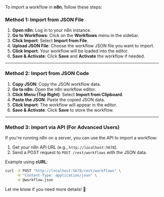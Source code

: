 To import a workflow in **n8n**, follow these steps:

### **Method 1: Import from JSON File**
1. **Open n8n**: Log in to your n8n instance.
2. **Go to Workflows**: Click on the **Workflows** menu in the sidebar.
3. **Click Import**: Select **Import from File**.
4. **Upload JSON File**: Choose the workflow JSON file you want to import.
5. **Click Import**: Your workflow will be loaded into the editor.
6. **Save & Activate**: Click **Save** and **Activate** the workflow if needed.

---

### **Method 2: Import from JSON Code**
1. **Copy JSON**: Copy the JSON workflow data.
2. **Go to n8n**: Open the n8n workflow editor.
3. **Click Menu (Top Right)**: Select **Import from Clipboard**.
4. **Paste the JSON**: Paste the copied JSON data.
5. **Click Import**: The workflow will appear in the editor.
6. **Save & Activate**: Click **Save** to store the workflow.

---

### **Method 3: Import via API (For Advanced Users)**
If you're running n8n on a server, you can use the API to import a workflow:
1. Get your n8n API URL (e.g., `http://localhost:5678`).
2. Send a POST request to `POST /rest/workflows` with the JSON data.

Example using **cURL**:
```sh
curl -X POST "http://localhost:5678/rest/workflows" \
     -H "Content-Type: application/json" \
     -d @workflow.json
```

Let me know if you need more details! 🚀